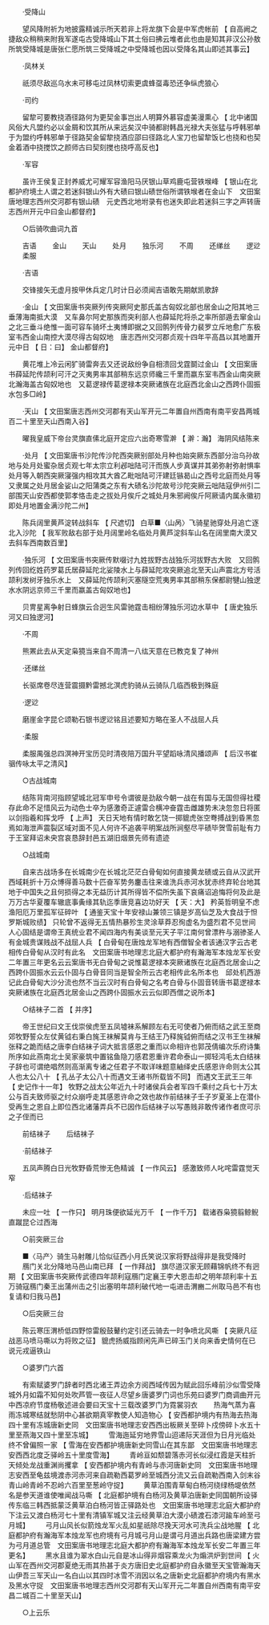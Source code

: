 <!-- { "loadSidebar": true } -->
　　·受降山 

　　望风降附祈为地披露精诚示所天若非上将龙旗下会是中军虎帐前 【 自高阙之捷敌众稍稍来附我军遂屯古受降城山下其土俗曰拂云堆者此也由是知其非汉公孙敖所筑受降城是唐张仁愿所筑三受降城之中受降城也因以受降名其山即述其事云】 

　　·凤林关 

　　祇须尽敌巡乌水未可移屯过凤林切索更虞蜂虿毒恐还争纵虎狼心 

　　·司约 

　　留犂可要教挠酒径路何为更契金事岂出人明算外慕容虚美漫熏心 【 北中诸国风俗大凡盟约必以金屑和饮其所从来远矣汉中骑都尉韩昌光禄大夫张猛与呼韩邪单于为盟约呼韩邪单于径路契金留犂挠酒应邵曰径路北人宝刀也留犂饭匕也挠和也契金着酒中挠搅饮之颜师古曰契刻搅也挠呼高反也】 

　　·军容 

　　虽许王侯复正封养威尤可耀军容渔阳马厌银山草鸡鹿屯营铁堠峰 【 银山在北都护府境土人谓之若迷斜银山外有大碛曰银山碛世俗所谓铁堠者在金山下　文田案唐地理志西州交河郡有银山碛　元史西北地坿录有也迷失即此若迷斜三字之声转唐志西州开元中曰金山都督府】 

　　○后骑吹曲词九首 

　　吉语 
　　金山 
　　天山 
　　处月 
　　独乐河 
　　不周 
　　还绨丝 
　　逻逤 
　　柔服 

　　·吉语 

　　交锋接矢无虚月按甲休兵定几时计日必须闻吉语敢先期献凯歌辞 

　　·金山 【 文田案唐书突厥列传突厥阿史那氏盖古匈奴北部也居金山之阳其地三垂薄海南抵大漠　又车鼻尔阿史那族而突利部人也薛延陀将杀之率所部遁去窜金山之北三垂斗绝惟一面可容车骑坏土夷博即据之又回鹘列传骨力裴罗立斥地愈广东极室韦西金山南控大漠尽得古匈奴地　唐志西州交河郡贞观十四年平高昌以其地置开元中日 【 日：曰】 金山都督府】 

　　黄花堆上冷云闲犷骑雷奔去又还说敌纷争自相溃回戈霆鬬过金山 【 文田案唐书薛延陀传颉利可汗之灭夷男率其部稍东远京师纔三千里而嬴东室韦西金山南突厥北瀚海盖古匈奴地也　又葛逻禄传葛逻禄本突厥诸族在北庭西北金山之西跨仆固振水包多□岭】 

　　·天山 【 文田案唐志西州交河郡有天山军开元二年置自州西南有南平安昌两城百二十里至天山西南入谷】 

　　曜我皇威下帝台灵旗直傃北庭开定应六出奇寒雪澣 【 澣：瀚】 海阴风结陈来 

　　·处月 【 文田案唐书沙陀传沙陀西突厥别部处月种也始突厥东西部分治乌孙故地与处月处蜜杂居贞观七年太宗立利邲咄陆可汗而族人步真谋并其弟弥射弥射惧率处月等入朝西突厥寖强内相攻其大酋乙毗咄陆可汗建廷镞曷山之西号北庭而处月等又隶属之处月居金娑山之阳蒲类之东有大碛名沙陀故号沙陀突厥云咄陆寇伊州引二部围天山安西都使郭孝恪击走之拔处月俟斤之城处月朱邪阙俟斤阿厥请内属永徽初即处月地置金满沙陀二州】 

　　陈兵阔里黄芦淀转战斜车 【 尺遮切】 白草■〈山呙〉飞骑星驰穿处月追亡逐北入沙陀 【 我军败敌右部于处月阔里岭名临处月黄芦淀斜车山名在阔里南大漠又去斜车西南数百里】 

　　·独乐河 【 文田案唐书突厥传默啜讨九姓拔野古战独乐河拔野古大败　又回鹘列传回纥姓药罗葛氏居薛延陀北娑陵水上与薛延陀攻突厥追北至天山声震北方号活颉利发树牙独乐水上　又薛延陀传颉利灭塞隧空荒夷男率其部稍东保都尉犍山独逻水水阴远京师三千里而嬴盖古匈奴地也】 

　　贝冑星离争射日蜂旗云合迥生风雷驰霆击相纷薄独乐河边水草中 【 唐史独乐河又曰独逻河】 

　　·不周 

　　熊罴此去从天定枭獍当来自不周清一八纮天意在已教克复了神州 

　　·还绨丝 

　　长驱席卷尽连营震摄黔雷撼北溟虎豹骑从云骑队几临西极到殊庭 

　　·逻逤 

　　磨崖金字昆仑颂勒石银书逻逤铭且述要知方略在圣人不战屈人兵 

　　·柔服 

　　柔服禺强总四溟神开宝历见时清夜陪万国升平望蹈咏清风播颂声 【 后汉书崔骃传咏太平之清风】 

　　○古战城南 

　　结陈背南河指顾望城北冠军申号令谓彼是劲敌今朝一战在有国与无国但得社稷存此命不足惜风云为动色士卒为感激奇正遽雷合横冲奋霆击雌雄势未决忽忽日将匿以剑指羲和挥戈呼 【 上声】 天日天地有情时敢乞饶一掷貔虎张空弮搏战到昏黑忽焉如海泄声震裂区域对面不见人何许不追袭平明案战所涧壑尽平碛毕贺雪前耻有力于王室拜诏未央宫哀恳辞封邑五湖旧烟景先师有遗迹 

　　○战城南 

　　自来古战场多在长城南少在长城北茫茫白骨甸如何直接黄龙碛或云自从汉武开西域耗折十万众博得善马数十匹奋军势务鏖击往来谁洗兵赤河水犹赤终弃轮台地其地于中国失之且何损得之本无益历计其所得皆不偿所失虽下哀痛诏追悔将何及此是万万古华夏覆车辙底事夤缘其轨迄季唐竞喜边功好天 【 天：大】 矜英哲明皇不虑渔阳厄万里孤军征碎叶 【 通鉴天宝十年安禄山兼领三镇是岁高仙芝及大食战于怛罗斯城败绩】 只轮曾不返得无五情热暴殄生灵涂草莽忍徇虚名为盛烈君不见世间人心固结是谓帝王真统业君不闻四海内有美谈至元天子平江南何曾漂杵与溺骖圣人有金城贵谋贱战不战屈人兵 【 白骨甸在唐烛龙军地有西僧智全者该通汉字云古老相传白骨甸从汉时有此名　文田案唐书地理志北庭大都护府有瀚海军本烛龙军长安二年置三年更名云云案唐书无白骨甸之说惟葛逻禄本突厥诸族在北庭西北居金山之西跨仆固振水云云仆固与白骨音同当是智全所云古老相传此名所本也　邱处机西游记此白骨甸大沙分流也然不当云汉时有白骨甸之名考白骨与仆固音转唐书葛逻禄本突厥诸族在北庭西北居金山之西跨仆固振水云云似即西僧之说所本】 

　　○结袜子二首 【 并序】 

　　帝王世纪曰文王伐崇侯虎至五凤墟袜系解顾左右无可使者乃俯而结之武王至商郊牧野誓众左仗黄钺右秉白旄王袜解莫肯与王结王乃释旄钺俯而结之汉书王生袜解张释之跪而结之唐李白结袜子词大抵言感恩之重而以命相许也郭茂倩编次乐府诗集所序如此燕南北士吴家豪筑中置铭鱼隐刀感君恩重许君命泰山一掷轻鸿毛太白结袜子辞也可谓绝唱然则高渐离专诸之任君子不取详味题意紬绎史氏感恩许命则太公其人也太公八十 【 孔丛子太公八十而遇文王诸书所载皆不同】 而遇文王武王三年 【 史记作十一年】 牧野之战太公年近九十时诸侯兵会者军四千乘纣之兵七十万太公与百夫致师驱之纣众崩呼走其感恩许命之效也故作前结袜子壬子岁夏圣上在潜仆受再生之恩自上即位西北诸藩弄兵不已因作后结袜子以写愚贱非敢传诸作者庶可示之子侄而已 

　　前结袜子 
　　后结袜子 

　　·前结袜子 

　　五凤声腾白日光牧野昏荒惨无色精诚 【 一作风云】 感激致师人叱咤雷霆觉天窄 

　　·后结袜子 

　　未应一吐 【 一作只】 明月珠便欲延光万千 【 一作千万】 载诸吞枭獍翦鲸鲵直蹴昆仑过西海 

　　○前突厥三台 

　　■〈马产〉骑生马射雕儿恰似征西小月氏笑说汉家将野战得非是我受降时 
　　鴈门关北分降地马邑山南已拜 【 一作拜战】 旗尽道汉家无顾藉锦帆终不有迥期 【 文田案唐书突厥传武德四年颉利寇鴈门定襄王李大恩击却之明年颉利率十五万骑寇鴈门秦王出蒲州击之引出塞明年颉利破代地一屯进击渭豳二州取马邑不有也复请和归我马邑】 

　　○后突厥三台 

　　陈云寒压渭桥低四野惊雷殷鼓鼙约定引还云骑去一时争喷北风嘶 【 突厥凡征战恶马喷马嘶以为将败之征】 貔虎扬威指顾闲先声已碎玉门关向来香史情何在已说元戎逼铁山 

　　○婆罗门六首 

　　有索赋婆罗门辞者时西北诸王弄边余方阅西域传因为赋此回乐峰前沙似雪受降城外月如霜不知何处吹芦管一夜征人尽望乡唐婆罗门词也乐苑曰婆罗门商调曲开元中西凉府节度杨敬述进会要曰天宝十三载改婆罗门为霓裳羽衣 
　　热海气蒸为喜雨冻城寒结就愁阴中心甚欲期真宰教使人知造物心 【 安西都护境内有热海去热海四十里有冻城唐新史同　文田案唐书地理志安西西出板厥关至碎卜戍傍碎卜水五十里至燕海又四十里至冻城】 
　　雪海迤延穷地界雪山迢递际天涯但为日月光临处终不曾偏照一家 【 雪海在安西都护境唐新史同雪山在其东鄙　文田案唐书地理志安西西北度乏驿岭五十里度雪海】 
　　青岭亘如颓碧落赤河长似浸红霞是天柱折天倾处龙战重渊尚攫拿 【 安西都护境内有青岭与赤河唐新史同　文田案唐书地理志安西至龟兹境渡赤河赤河来自疏勒西葛罗岭至城西分流又云自疏勒西南入剑末谷青山岭青岭不忍岭六百里至葱岭守捉】 
　　黄草泊围青草甸白杨河绕绿杨堤依然名是参天道谁使唯闻战马嘶 【 北庭都护境有白杨河及黄草泊唐新史同国朝所设驿传东临三韩西抵蒙泛黄草泊白杨河皆正驿路处也　文田案唐书地理志北庭大都护府下注云又渡白杨河七十里有清镇军城又注云经黄草泊大漠小碛渡石漆河踰车岭至弓月城】 
　　弓月山风长似箭烛龙军火乱如星祇除尽挽天河水可洗兵尘战地腥 【 北庭都护府有瀚海军本烛龙军也府境有弓月城弓月山是谓弓月道出兵路也唐梁建方尝为弓月道总管　文田案唐书地理志北庭大都护府有瀚海军本烛龙军长安二年置三年更名】 
　　黑水且谁为翠水白山元自是冰山得非烟容乘龙火为煽洪炉到世间 【 火山军在西州交河郡夏绝无雨其热甚于炎方唐旧史北庭都护府自永徽至天宝管瀚海天山伊吾三军天山一名白山以其四时冰雪不消因以名之唐新史北庭都护府境内有黑水及黑水守捉　文田案唐书地理志西州交河郡有天山军开元二年置自州西南有南平安昌二城百二十里至天山】 

　　○上云乐 


